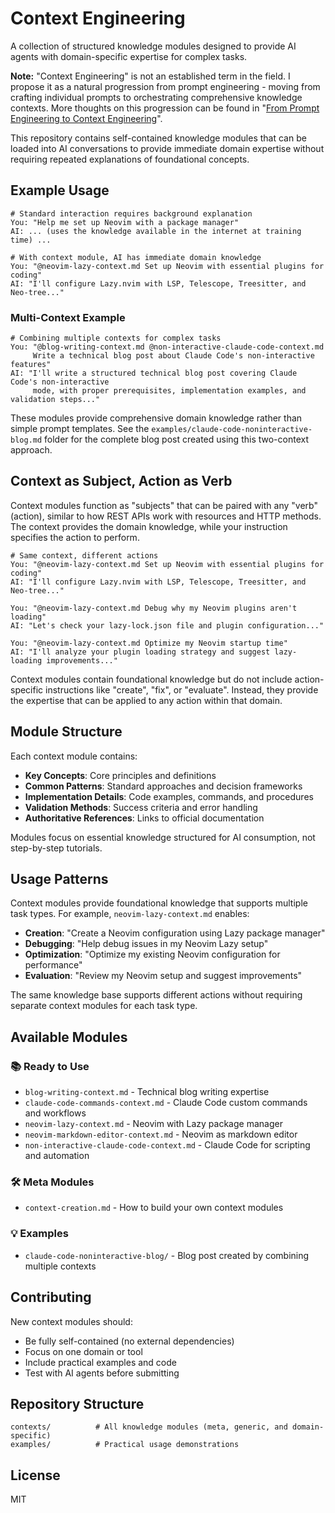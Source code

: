 # Context Engineering

A collection of structured knowledge modules designed to provide AI agents with domain-specific expertise for complex tasks.

**Note:** "Context Engineering" is not an established term in the field. I propose it as a natural progression from prompt engineering - moving from crafting individual prompts to orchestrating comprehensive knowledge contexts. More thoughts on this progression can be found in "[From Prompt Engineering to Context Engineering](https://claude.ai/public/artifacts/b0816f4a-9d45-4227-ae18-91bb1b60fcc1)".

This repository contains self-contained knowledge modules that can be loaded into AI conversations to provide immediate domain expertise without requiring repeated explanations of foundational concepts.

## Example Usage

```
# Standard interaction requires background explanation
You: "Help me set up Neovim with a package manager"
AI: ... (uses the knowledge available in the internet at training time) ...

# With context module, AI has immediate domain knowledge
You: "@neovim-lazy-context.md Set up Neovim with essential plugins for coding"
AI: "I'll configure Lazy.nvim with LSP, Telescope, Treesitter, and Neo-tree..."
```

### Multi-Context Example

```
# Combining multiple contexts for complex tasks
You: "@blog-writing-context.md @non-interactive-claude-code-context.md 
     Write a technical blog post about Claude Code's non-interactive features"
AI: "I'll write a structured technical blog post covering Claude Code's non-interactive 
     mode, with proper prerequisites, implementation examples, and validation steps..."
```

These modules provide comprehensive domain knowledge rather than simple prompt templates. See the `examples/claude-code-noninteractive-blog.md` folder for the complete blog post created using this two-context approach.

## Context as Subject, Action as Verb

Context modules function as "subjects" that can be paired with any "verb" (action), similar to how REST APIs work with resources and HTTP methods. The context provides the domain knowledge, while your instruction specifies the action to perform.

```
# Same context, different actions
You: "@neovim-lazy-context.md Set up Neovim with essential plugins for coding"
AI: "I'll configure Lazy.nvim with LSP, Telescope, Treesitter, and Neo-tree..."

You: "@neovim-lazy-context.md Debug why my Neovim plugins aren't loading"
AI: "Let's check your lazy-lock.json file and plugin configuration..."

You: "@neovim-lazy-context.md Optimize my Neovim startup time"
AI: "I'll analyze your plugin loading strategy and suggest lazy-loading improvements..."
```

Context modules contain foundational knowledge but do not include action-specific instructions like "create", "fix", or "evaluate". Instead, they provide the expertise that can be applied to any action within that domain.

## Module Structure

Each context module contains:

- **Key Concepts**: Core principles and definitions
- **Common Patterns**: Standard approaches and decision frameworks  
- **Implementation Details**: Code examples, commands, and procedures
- **Validation Methods**: Success criteria and error handling
- **Authoritative References**: Links to official documentation

Modules focus on essential knowledge structured for AI consumption, not step-by-step tutorials.

## Usage Patterns

Context modules provide foundational knowledge that supports multiple task types. For example, `neovim-lazy-context.md` enables:

- **Creation**: "Create a Neovim configuration using Lazy package manager"
- **Debugging**: "Help debug issues in my Neovim Lazy setup"
- **Optimization**: "Optimize my existing Neovim configuration for performance"
- **Evaluation**: "Review my Neovim setup and suggest improvements"

The same knowledge base supports different actions without requiring separate context modules for each task type.

## Available Modules

### 📚 Ready to Use
- `blog-writing-context.md` - Technical blog writing expertise
- `claude-code-commands-context.md` - Claude Code custom commands and workflows  
- `neovim-lazy-context.md` - Neovim with Lazy package manager
- `neovim-markdown-editor-context.md` - Neovim as markdown editor
- `non-interactive-claude-code-context.md` - Claude Code for scripting and automation

### 🛠️ Meta Modules  
- `context-creation.md` - How to build your own context modules

### 💡 Examples
- `claude-code-noninteractive-blog/` - Blog post created by combining multiple contexts

## Contributing

New context modules should:
- Be fully self-contained (no external dependencies)
- Focus on one domain or tool
- Include practical examples and code
- Test with AI agents before submitting

## Repository Structure

```
contexts/          # All knowledge modules (meta, generic, and domain-specific)
examples/          # Practical usage demonstrations
```

## License

MIT
